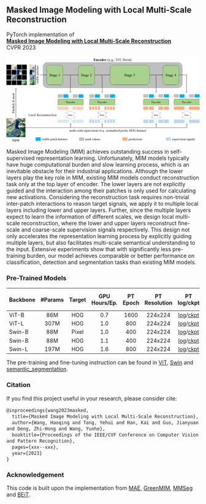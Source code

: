 ## Masked Image Modeling with Local Multi-Scale Reconstruction
PyTorch implementation of
<br>
[**Masked Image Modeling with Local Multi-Scale Reconstruction**](https://arxiv.org/pdf/2303.05251v1.pdf)
<br>
CVPR 2023

<p align="center">
  <img src="model.png" width="1000">
</p>

Masked Image Modeling (MIM) achieves outstanding success in self-supervised representation learning. Unfortunately, MIM models typically have huge computational burden and slow learning process, which is an inevitable obstacle for their industrial applications. Although the lower layers play the key role in MIM, existing MIM models conduct reconstruction task only at the top layer of encoder. The lower layers are not explicitly guided and the interaction among their patches is only used for calculating new activations. Considering the reconstruction task requires non-trivial inter-patch interactions to reason target signals, we apply it to multiple local layers including lower and upper layers. Further, since the multiple layers expect to learn the information of different scales, we design local multi-scale reconstruction, where the lower and upper layers reconstruct fine-scale and coarse-scale supervision signals respectively. This design not only accelerates the representation learning process by explicitly guiding multiple layers, but also facilitates multi-scale semantical understanding to the input. Extensive experiments show that with significantly less pre-training burden, our model achieves comparable or better performance on classification, detection and segmentation tasks than existing MIM models.

### Pre-Trained Models

| Backbone | #Params | Target | GPU Hours/Ep. | PT Epoch | PT Resolution |             PT log/ckpt              | Top-1 (%) |
|:---------|:-------:|:------:|:-------------:|:--------:|:-------------:|:------------------------------------:|:---------:|
| ViT-B    |   86M   |  HOG   |      0.7      |   1600   |    224x224    |      [log](https://github.com/Haoqing-Wang/LocalMIM/releases/download/pretrain/vit_base_localmim_hog_1600ep_pretrain.txt)/[ckpt](https://github.com/Haoqing-Wang/LocalMIM/releases/download/pretrain/vit_base_localmim_hog_1600ep_pretrain.pth)      |   84.0    |
| ViT-L    |  307M   |  HOG   |      1.0      |   800    |    224x224    |      [log](https://github.com/Haoqing-Wang/LocalMIM/releases/download/pretrain/vit_large_localmim_hog_800ep_pretrain.txt)/[ckpt](https://github.com/Haoqing-Wang/LocalMIM/releases/download/pretrain/vit_large_localmim_hog_800ep_pretrain.pth)      |   85.8    |
| Swin-B   |   88M   | Pixel  |      1.0      |   400    |    224x224    |      [log](https://github.com/Haoqing-Wang/LocalMIM/releases/download/pretrain/swin_base_localmim_pixel_400ep_pretrain.txt)/[ckpt](https://github.com/Haoqing-Wang/LocalMIM/releases/download/pretrain/swin_base_localmim_pixel_400ep_pretrain.pth)      |   84.0    |
| Swin-B   |   88M   |  HOG   |      1.1      |   400    |    224x224    |      [log](https://github.com/Haoqing-Wang/LocalMIM/releases/download/pretrain/swin_base_localmim_hog_400ep_pretrain.txt)/[ckpt](https://github.com/Haoqing-Wang/LocalMIM/releases/download/pretrain/swin_base_localmim_hog_400ep_pretrain.pth)      |   84.1    |
| Swin-L   |  197M   |  HOG   |      1.6      |   800    |    224x224    |      [log](https://github.com/Haoqing-Wang/LocalMIM/releases/download/pretrain/swin_large_localmim_hog_800ep_pretrain.txt)/[ckpt](https://github.com/Haoqing-Wang/LocalMIM/releases/download/pretrain/swin_large_localmim_hog_800ep_pretrain.pth)      |   85.6    |

The pre-training and fine-tuning instruction can be found in [ViT](ViT/README.md), [Swin](Swin/README.md) and [semantic_segmentation](semantic_segmentation/README.md).

### Citation
If you find this project useful in your research, please consider cite:
```
@inproceedings{wang2023masked,
  title={Masked Image Modeling with Local Multi-Scale Reconstruction},
  author={Wang, Haoqing and Tang, Yehui and Han, Kai and Guo, Jianyuan and Deng, Zhi-Hong and Wang, Yunhe},
  booktitle={Proceedings of the IEEE/CVF Conference on Computer Vision and Pattern Recognition},
  pages={xxx--xxx},
  year={2023}
}
```

### Acknowledgement

This code is built upon the implementation from [MAE](https://github.com/facebookresearch/mae), [GreenMIM](https://github.com/LayneH/GreenMIM), [MMSeg](https://github.com/open-mmlab/mmsegmentation) and [BEiT](https://github.com/microsoft/unilm/tree/master/beit).
